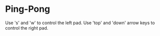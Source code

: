 # Ping-Pong
Use 's' and 'w' to control the left pad.
Use 'top' and 'down' arrow keys to control the right pad.
